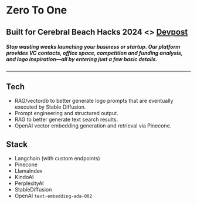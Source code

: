 # Zero To One

## Built for Cerebral Beach Hacks 2024 <> [Devpost](https://devpost.com/software/zero-to-one?ref_content=user-portfolio&ref_feature=in_progress)

#####  Stop wasting weeks launching your business or startup. Our platform provides VC contacts, office space, competition and funding analysis, and logo inspiration—all by entering just a few basic details.

-----

## Tech
- RAG/vectordb to better generate logo prompts that are eventually executed by Stable Diffusion.
- Prompt engineering and structured output.
- RAG to better generate text search results.
- OpenAI vector embedding generation and retrieval via Pinecone.

## Stack
- Langchain (with custom endpoints)
- Pinecone
- LlamaIndex
- KindoAI
- PerplexityAI
- StableDiffusion
- OpenAI `text-embedding-ada-002`
